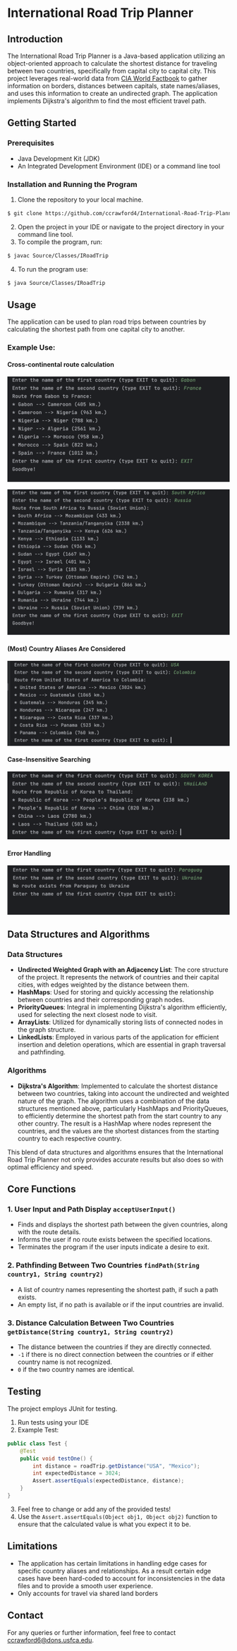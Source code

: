 # International Road Trip Planner

## Introduction
The International Road Trip Planner is a Java-based application utilizing
an object-oriented approach to calculate the shortest distance for traveling
between two countries, specifically from capital city to capital city. This
project leverages real-world data from [CIA World Factbook](https://www.cia.gov/the-world-factbook/field/land-boundaries/)
to gather information on borders, distances between capitals, state names/aliases,
and uses this information to create an undirected graph. The application implements
Dijkstra's algorithm to find the most efficient travel path.

## Getting Started

### Prerequisites
- Java Development Kit (JDK)
- An Integrated Development Environment (IDE) or a command line tool

### Installation and Running the Program
1. Clone the repository to your local machine.
```bash
$ git clone https://github.com/ccrawford4/International-Road-Trip-Planner.git
```
2. Open the project in your IDE or navigate to the project directory in your command line tool.
3. To compile the program, run:
```bash
$ javac Source/Classes/IRoadTrip
```
4. To run the program use:
```bash
$ java Source/Classes/IRoadTrip
```

## Usage
The application can be used to plan road trips between countries by calculating the shortest path from one capital city to another.

### Example Use:

#### Cross-continental route calculation
![multi-cont-1.png](./Images/multi-cont-1.png)

![mult-cont-2.png](Images%2Fmult-cont-2.png)

#### (Most) Country Aliases Are Considered
![alias.png](./Images/alias.png)

#### Case-Insensitive Searching
![case-insensitive.png](./Images/case-insensitive.png)

#### Error Handling
![invalid_route.png](./Images/invalid_route.png)

## Data Structures and Algorithms

### Data Structures
- **Undirected Weighted Graph with an Adjacency List**: The core structure of the project. It represents the network of countries and their capital cities, with edges weighted by the distance between them.
- **HashMaps**: Used for storing and quickly accessing the relationship between countries and their corresponding graph nodes.
- **PriorityQueues**: Integral in implementing Dijkstra's algorithm efficiently, used for selecting the next closest node to visit.
- **ArrayLists**: Utilized for dynamically storing lists of connected nodes in the graph structure.
- **LinkedLists**: Employed in various parts of the application for efficient insertion and deletion operations, which are essential in graph traversal and pathfinding.

### Algorithms
- **Dijkstra's Algorithm**: Implemented to calculate the shortest distance between two countries, taking into account the undirected and weighted nature of the graph. The algorithm uses a combination of the data structures mentioned above, particularly HashMaps and PriorityQueues, to efficiently determine the shortest path from the start country to any other country. The result is a HashMap where nodes represent the countries, and the values are the shortest distances from the starting country to each respective country.

This blend of data structures and algorithms ensures that the International Road Trip Planner not only provides accurate results but also does so with optimal efficiency and speed.

## Core Functions

### 1. User Input and Path Display `acceptUserInput()`
- Finds and displays the shortest path between the given countries, along with the route details.
- Informs the user if no route exists between the specified locations.
- Terminates the program if the user inputs indicate a desire to exit.

### 2. Pathfinding Between Two Countries `findPath(String country1, String country2)`
- A list of country names representing the shortest path, if such a path exists.
- An empty list, if no path is available or if the input countries are invalid.

### 3. Distance Calculation Between Two Countries `getDistance(String country1, String country2)`
- The distance between the countries if they are directly connected.
- `-1` if there is no direct connection between the countries or if either country name is not recognized.
- `0` if the two country names are identical.

## Testing
The project employs JUnit for testing.

1. Run tests using your IDE
2. Example Test:
```java
public class Test {
    @Test
    public void testOne() {
        int distance = roadTrip.getDistance("USA", "Mexico");
        int expectedDistance = 3024;
        Assert.assertEquals(expectedDistance, distance);
    }
}
```
3. Feel free to change or add any of the provided tests!
4. Use the `Assert.assertEquals(Object obj1, Object obj2)` function to ensure that the calculated value is what you expect it to be.

## Limitations
- The application has certain limitations in handling edge cases for specific country aliases and relationships.
As a result certain edge cases have been hard-coded to account for inconsistencies in the data files and to provide
a smooth user experience.
- Only accounts for travel via shared land borders

## Contact
For any queries or further information, feel free to contact [ccrawford6@dons.usfca.edu](mailto:ccrawford6@dons.usfca.edu).

